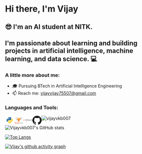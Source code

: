 # Hi there, I'm Vijay
## 😎 I'm an AI student at NITK.
## I'm passionate about learning and building projects in artificial intelligence, machine learning, and data science. 💻

### A little more about me:

- 🎓 Pursuing BTech in Artificial Intelligence Engineering
- 📫 Reach me: vijayvijay75507@gmail.com

### Languages and Tools:

<img align="left" alt="Python" width="30px" src="https://raw.githubusercontent.com/github/explore/80688e429a7d4ef2fca1e82350fe8e3517d3494d/topics/python/python.png" />
<img align="left" alt="TensorFlow" width="30px" src="https://raw.githubusercontent.com/github/explore/80688e429a7d4ef2fca1e82350fe8e3517d3494d/topics/tensorflow/tensorflow.png" />
<img align="left" alt="PyTorch" width="30px" src="https://raw.githubusercontent.com/github/explore/80688e429a7d4ef2fca1e82350fe8e3517d3494d/topics/pytorch/pytorch.png" />
<img align="left" alt="GitHub" width="30px" src="https://raw.githubusercontent.com/github/explore/78df643247d429f6cc873026c0622819ad797942/topics/github/github.png" />

<p align="left"> <img src="https://komarev.com/ghpvc/?username=vijayvkb007&label=Profile%20views&color=0e75b6&style=flat" alt="vijayvkb007" /> </p>

![Vijayvkb007's GitHub stats](https://github-readme-stats.vercel.app/api?username=Vijayvkb007&show_icons=true&theme=tokyonight&rank_icon=rank)

[![Top Langs](https://github-readme-stats.vercel.app/api/top-langs/?username=Vijayvkb007&layout=donut-vertical)](https://github.com/Vijayvkb007/github-readme-stats)

[![Vijay's github activity graph](https://github-readme-activity-graph.vercel.app/graph?username=Vijayvkb007&theme=xcode)](https://github.com/Vijayvkb007/github-readme-activity-graph)
